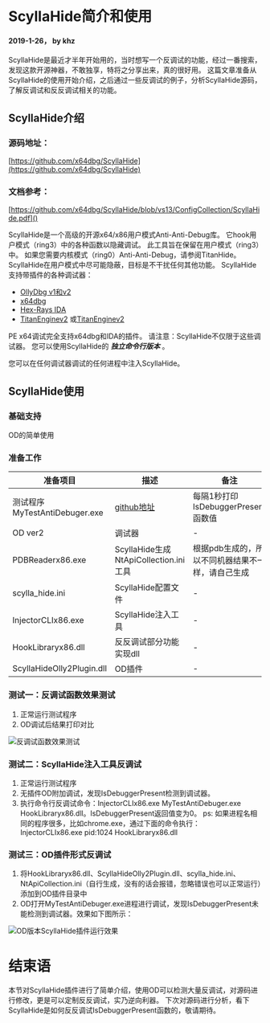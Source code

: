 # ScyllaHide简介和使用
#### 2019-1-26， by khz

ScyllaHide是最近才半年开始用的，当时想写一个反调试的功能，经过一番搜索，发现这款开源神器，不敢独享，特将之分享出来，真的很好用。
这篇文章准备从ScyllaHide的使用开始介绍，之后通过一些反调试的例子，分析ScyllaHide源码，了解反调试和反反调试相关的功能。

## ScyllaHide介绍

### 源码地址：
[https://github.com/x64dbg/ScyllaHide](https://github.com/x64dbg/ScyllaHide)

### 文档参考：
[https://github.com/x64dbg/ScyllaHide/blob/vs13/ConfigCollection/ScyllaHide.pdf]()

ScyllaHide是一个高级的开源x64/x86用户模式Anti-Anti-Debug库。 它hook用户模式（ring3）中的各种函数以隐藏调试。 此工具旨在保留在用户模式（ring3）中。 如果您需要内核模式（ring0）Anti-Anti-Debug，请参阅TitanHide。 ScyllaHide在用户模式中尽可能隐蔽，目标是不干扰任何其他功能。
ScyllaHide支持带插件的各种调试器：
- [OllyDbg v1和v2 ](http://www.ollydbg.de)
- [x64dbg](https://github.com/x64dbg/x64dbg)
- [Hex-Rays IDA](https://www.hex-rays.com/products/ida)
- [TitanEnginev2](https://bitbucket.org/titanengineupdate/titanengine-update)
  或[TitanEnginev2](http://www.reversinglabs.com/open-source/titanengine.html)

PE x64调试完全支持x64dbg和IDA的插件。 请注意：ScyllaHide不仅限于这些调试器。
您可以使用ScyllaHide的 ***独立命令行版本*** 。

您可以在任何调试器调试的任何进程中注入ScyllaHide。

## ScyllaHide使用
### 基础支持
OD的简单使用
### 准备工作

| 准备项目 | 描述 | 备注 |
| ------------- | ------------- | ------------- |
| 测试程序MyTestAntiDebuger.exe | [github地址](https://github.com/ninecents/MyOpen.git) | 每隔1秒打印IsDebuggerPresent函数值 |
| OD ver2        |    调试器    | -  |
| PDBReaderx86.exe        |  ScyllaHide生成NtApiCollection.ini工具    |  根据pdb生成的，所以不同机器结果不一样，请自己生成    |
| scylla_hide.ini        |  ScyllaHide配置文件    |   -   |
| InjectorCLIx86.exe        |  ScyllaHide注入工具    |  -    |
| HookLibraryx86.dll        |  反反调试部分功能实现dll    |   -   |
| ScyllaHideOlly2Plugin.dll        |  OD插件    |   -   |

### 测试一：反调试函数效果测试
1. 正常运行测试程序
2. OD调试后结果打印对比

![反调试函数效果测试](http://ninecents.github.io/course/ScyllaHide/00%20简单介绍和使用/反调试函数效果测试.png)

### 测试二：ScyllaHide注入工具反调试
1. 正常运行测试程序
2. 无插件OD附加调试，发现IsDebuggerPresent检测到调试器。
3. 执行命令行反调试命令：InjectorCLIx86.exe MyTestAntiDebuger.exe HookLibraryx86.dll。IsDebuggerPresent返回值变为0。
ps: 如果进程名相同的程序很多，比如chrome.exe，通过下面的命令执行：
InjectorCLIx86.exe pid:1024 HookLibraryx86.dll

### 测试三：OD插件形式反调试
1. 将HookLibraryx86.dll、ScyllaHideOlly2Plugin.dll、scylla_hide.ini、NtApiCollection.ini（自行生成，没有的话会报错，忽略错误也可以正常运行）添加到OD插件目录中
2. OD打开MyTestAntiDebuger.exe进程进行调试，发现IsDebuggerPresent未能检测到调试器。效果如下图所示：

![OD版本ScyllaHide插件运行效果](http://ninecents.github.io/course/ScyllaHide/00%20简单介绍和使用/OD版本ScyllaHide插件运行效果.png)

# 结束语
本节对ScyllaHide插件进行了简单介绍，使用OD可以检测大量反调试，对源码进行修改，更是可以定制反反调试，实乃逆向利器。
下次对源码进行分析，看下ScyllaHide是如何反反调试IsDebuggerPresent函数的，敬请期待。

